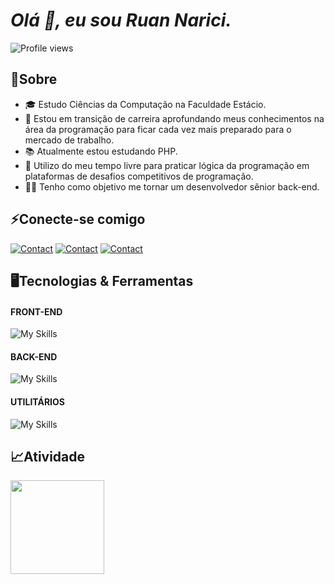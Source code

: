 # *Olá 👋, eu sou Ruan Narici.*
<div align="left">
<img src="https://komarev.com/ghpvc/?username=ruan-narici&color=green" alt="Profile views"/>

##  📃**Sobre**


* 🎓 Estudo Ciências da Computação na Faculdade Estácio.
* 💼 Estou em transição de carreira aprofundando meus conhecimentos na área da programação para ficar cada vez mais preparado para o mercado de trabalho.
* 📚 Atualmente estou estudando PHP.
* 🎯 Utilizo do meu tempo livre para praticar lógica da programação em plataformas de desafios competitivos de programação.
* 👨‍💻 Tenho como objetivo me tornar um desenvolvedor sênior back-end.

##  ⚡**Conecte-se comigo** 

[![Contact](https://skillicons.dev/icons?i=linkedin)](https://www.linkedin.com/in/ruan-narici/)
[![Contact](https://skillicons.dev/icons?i=instagram)](https://www.instagram.com/ruan.narici/)
[![Contact](https://skillicons.dev/icons?i=discord)](https://discord.com/channels/@me/1055241203001597993)

##  🖥️**Tecnologias & Ferramentas**

#### FRONT-END
![My Skills](https://skillicons.dev/icons?i=html,css,tailwind,bootstrap,js)
#### BACK-END
![My Skills](https://skillicons.dev/icons?i=php,java,maven,hibernate,spring,mysql)
#### UTILITÁRIOS
![My Skills](https://skillicons.dev/icons?i=figma,ps,git,github,linux,vscode,eclipse,postman)
  
##  📈**Atividade**

<!--GRÁFICO_LINGUAGEM---><img align="left" height="150em" src="https://github-readme-stats.vercel.app/api/top-langs/?username=ruan-narici&layout=compact&hide_title=true&hide_border=true&border_radius=10&bg_color=242938&title_color=ffe&text_color=fff&card_width=245"/>

<!--GRÁFICO_STATS---> <!--<img align="right" height="150em" src="https://github-readme-stats.vercel.app/api?username=ruan-narici&show_icons=true&hide_title=true&layout=compact&hide_border=true&border_radius=10&bg_color=242938&title_color=fff&text_color=fff&icon_color=f70&ring_color=f70&card_width=345">--->
</div>


<!---
ruan-narici/ruan-narici is a ✨ special ✨ repository because its `README.md` (this file) appears on your GitHub profile.
You can click the Preview link to take a look at your changes.
--->
